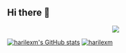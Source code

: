 ## Hi there 👋

<!--
**harilexm/harilexm** is a ✨ _special_ ✨ repository because its `README.md` (this file) appears on your GitHub profile.

Here are some ideas to get you started:

- 🔭 I’m currently working on ...
- 🌱 I’m currently learning ...
- 👯 I’m looking to collaborate on ...
- 🤔 I’m looking for help with ...
- 💬 Ask me about ...
- 📫 How to reach me: ...
- 😄 Pronouns: ...
- ⚡ Fun fact: ...
-->

<p align="center">
  <a href="https://skillicons.dev">
    <img src="https://skillicons.dev/icons?i=git,kubernetes,docker,c,vim" />
  </a>
</p>

[![harilexm's GitHub stats](https://github-readme-stats.vercel.app/api?username=harilexm)](https://github.com/anuraghazra/github-readme-stats)
[![harilexm](https://github-profile-trophy.vercel.app/?username=harilexm)](https://github.com/ryo-ma/github-profile-trophy)
